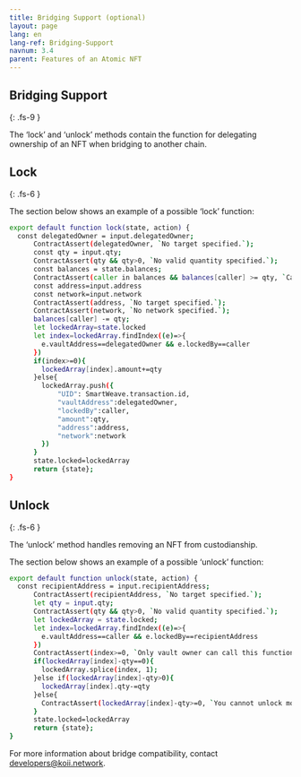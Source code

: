 ```yaml
---
title: Bridging Support (optional)
layout: page
lang: en
lang-ref: Bridging-Support
navnum: 3.4
parent: Features of an Atomic NFT
---
```


## Bridging Support

{: .fs-9 }

The ‘lock’ and ‘unlock’ methods contain the function for delegating ownership of an NFT when bridging to another chain.

## Lock

{: .fs-6 }

The section below shows an example of a possible ‘lock’ function:

```bash
export default function lock(state, action) {
  const delegatedOwner = input.delegatedOwner;
      ContractAssert(delegatedOwner, `No target specified.`);
      const qty = input.qty;
      ContractAssert(qty && qty>0, `No valid quantity specified.`);
      const balances = state.balances;
      ContractAssert(caller in balances && balances[caller] >= qty, `Caller has insufficient funds`);
      const address=input.address
      const network=input.network
      ContractAssert(address, `No target specified.`);
      ContractAssert(network, `No network specified.`);
      balances[caller] -= qty;
      let lockedArray=state.locked
      let index=lockedArray.findIndex((e)=>{
        e.vaultAddress==delegatedOwner && e.lockedBy==caller
      })
      if(index>=0){
        lockedArray[index].amount+=qty
      }else{
        lockedArray.push({
            "UID": SmartWeave.transaction.id,
            "vaultAddress":delegatedOwner,
            "lockedBy":caller,
            "amount":qty,
            "address":address,
            "network":network
        })
      }
      state.locked=lockedArray
      return {state};
}
```

## Unlock

{: .fs-6 }

The ‘unlock’ method handles removing an NFT from custodianship.

The section below shows an example of a possible ‘unlock’ function:

```bash
export default function unlock(state, action) {
  const recipientAddress = input.recipientAddress;
      ContractAssert(recipientAddress, `No target specified.`);
      let qty = input.qty;
      ContractAssert(qty && qty>0, `No valid quantity specified.`);
      let lockedArray = state.locked;
      let index=lockedArray.findIndex((e)=>{
        e.vaultAddress==caller && e.lockedBy==recipientAddress
      })
      ContractAssert(index>=0, `Only vault owner can call this function and there must be some locked NFTs under the recipient address`);
      if(lockedArray[index]-qty==0){
        lockedArray.splice(index, 1);
      }else if(lockedArray[index]-qty>0){
        lockedArray[index].qty-=qty
      }else{
        ContractAssert(lockedArray[index]-qty>=0, `You cannot unlock more qty than currently locked`);
      }
      state.locked=lockedArray
      return {state};
}

```

For more information about bridge compatibility, contact developers@koii.network.
